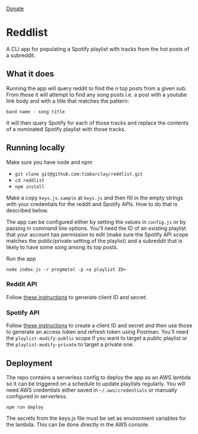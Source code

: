[Donate](https://paypal.me/timrbarclay?locale.x=en_GB)

# Reddlist

A CLI app for populating a Spotify playlist with tracks from the hot posts of a subreddit.

## What it does

Running the app will query reddit to find the n top posts from a given sub. From those it will attempt to find any song posts i.e. a post with a youtube link body and with a title that matches the pattern:

    band name - song title 

It will then query Spotify for each of those tracks and replace the contents of a nominated Spotify playlist with those tracks.

## Running locally

Make sure you have node and npm

* `git clone git@github.com:timbarclay/reddlist.git`
* `cd reddlist`
* `npm install`

Make a copy `keys.js.sample` at `keys.js` and then fill in the empty strings with your credentials for the reddit and Spotify APIs. How to do that is described below.

The app can be configured either by setting the values in `config.js` or by passing in command line options. You'll need the ID of an existing playlist that your account has permission to edit (make sure the Spotify API scope matches the public/private setting of the playlist) and a subreddit that is likely to have some song among its top posts.

Run the app

    node index.js -r progmetal -p <a playlist ID>

### Reddit API

Follow [these instructions](https://github.com/reddit-archive/reddit/wiki/OAuth2) to generate client ID and secret.

### Spotify API

Follow [these instructions](https://blog.getpostman.com/2016/11/09/generate-spotify-playlists-using-a-postman-collection/) to create a client ID and secret and then use those to generate an access token and refresh token using Postman. You'll need the `playlist-modify-public` scope if you want to target a public playlist or the `playlist-modify-private` to target a private one.

## Deployment

The repo contains a serverless config to deploy the app as an AWS lambda so it can be triggered on a schedule to update playlists regularly. You will need AWS credentials either saved in `~/.aws/credentials` or manually configured in serverless.

    npm run deploy

The secrets from the keys.js file must be set as environment variables for the lambda. This can be done directly in the AWS console.